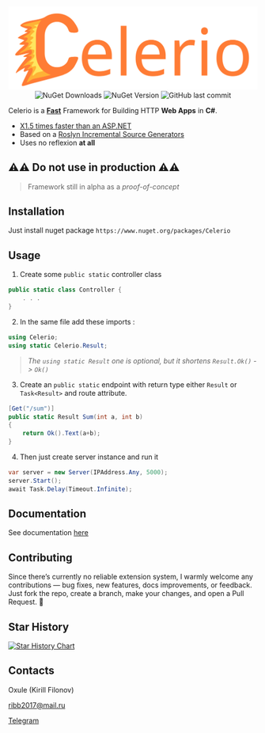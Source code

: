 <p align="center">
    <img src="https://raw.githubusercontent.com/Oxule/Celerio/main/Design/logo_full.svg" alt="Celerio Logo"/>
    <img alt="NuGet Downloads" src="https://img.shields.io/nuget/dt/Celerio">
    <img alt="NuGet Version" src="https://img.shields.io/nuget/vpre/Celerio">
    <img alt="GitHub last commit" src="https://img.shields.io/github/last-commit/Oxule/Celerio">
</p>


Celerio is a [**Fast**](BENCHMARKS.MD) Framework for Building HTTP **Web Apps** in **C#**.

* [X1.5 times faster than an ASP.NET](BENCHMARKS.MD)
* Based on a [Roslyn Incremental Source Generators](https://github.com/dotnet/roslyn/blob/main/docs/features/incremental-generators.md)
* Uses no reflexion **at all**

## ⚠️⚠️ **Do not use in production** ⚠️⚠️
> Framework still in alpha as a *proof-of-concept*

## Installation
Just install nuget package `https://www.nuget.org/packages/Celerio`

## Usage

1. Create some `public static` controller class
```csharp
public static class Controller {
    . . .
}
```

2. In the same file add these imports :
```csharp
using Celerio;
using static Celerio.Result;
```
> *The `using static Result` one is optional, but it shortens `Result.Ok()` -> `Ok()`*

3. Create an `public static` endpoint with return type either `Result` or `Task<Result>` and route attribute.

```csharp
[Get("/sum")]
public static Result Sum(int a, int b)
{
    return Ok().Text(a+b);
}
```

4. Then just create server instance and run it

```csharp
var server = new Server(IPAddress.Any, 5000);
server.Start();
await Task.Delay(Timeout.Infinite);
```

## Documentation
See documentation [here](DOCS.md)

## Contributing

Since there’s currently no reliable extension system, I warmly welcome any contributions — bug fixes, new features, docs improvements, or feedback.
Just fork the repo, create a branch, make your changes, and open a Pull Request. 💖

## Star History

[![Star History Chart](https://api.star-history.com/svg?repos=Oxule/Celerio&type=Date)](https://www.star-history.com/#Oxule/Celerio&Date)

## Contacts
Oxule (Kirill Filonov)

[ribb2017@mail.ru](mailto://ribb2017@mail.ru)

[Telegram](https://t.me/Oxule)
